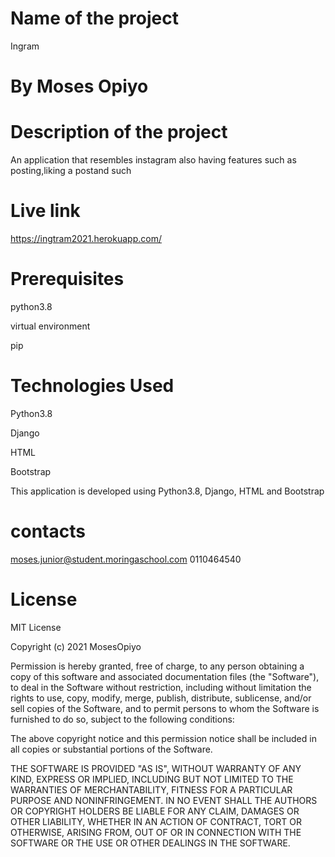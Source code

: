 # Name of the project
Ingram

# By Moses Opiyo

# Description of the project
An application that resembles instagram also having features such as posting,liking a postand such

# Live link
https://ingtram2021.herokuapp.com/

# Prerequisites
python3.8

virtual environment

pip



# Technologies Used
Python3.8

Django

HTML

Bootstrap

This application is developed using Python3.8, Django, HTML and Bootstrap

# contacts
moses.junior@student.moringaschool.com
0110464540

# License
MIT License

Copyright (c) 2021 MosesOpiyo

Permission is hereby granted, free of charge, to any person obtaining a copy of this software and associated documentation files (the "Software"), to deal in the Software without restriction, including without limitation the rights to use, copy, modify, merge, publish, distribute, sublicense, and/or sell copies of the Software, and to permit persons to whom the Software is furnished to do so, subject to the following conditions:

The above copyright notice and this permission notice shall be included in all copies or substantial portions of the Software.

THE SOFTWARE IS PROVIDED "AS IS", WITHOUT WARRANTY OF ANY KIND, EXPRESS OR IMPLIED, INCLUDING BUT NOT LIMITED TO THE WARRANTIES OF MERCHANTABILITY, FITNESS FOR A PARTICULAR PURPOSE AND NONINFRINGEMENT. IN NO EVENT SHALL THE AUTHORS OR COPYRIGHT HOLDERS BE LIABLE FOR ANY CLAIM, DAMAGES OR OTHER LIABILITY, WHETHER IN AN ACTION OF CONTRACT, TORT OR OTHERWISE, ARISING FROM, OUT OF OR IN CONNECTION WITH THE SOFTWARE OR THE USE OR OTHER DEALINGS IN THE SOFTWARE.
